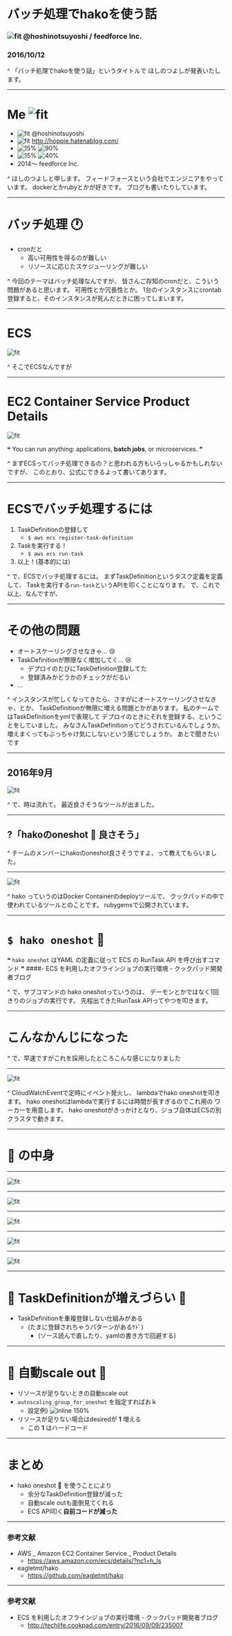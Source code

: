 # バッチ処理でhakoを使う話

### ![fit](https://emoji.slack-edge.com/T02DQ8HS2/github/16e2e1324585a8f8.png) @hoshinotsuyoshi / feedforce Inc.

### 2016/10/12

^
「バッチ処理でhakoを使う話」というタイトルで
ほしのつよしが発表いたします。

---

# Me ![fit](https://qiita-image-store.s3.amazonaws.com/0/30715/profile-images/1473685544)

* ![fit](https://emoji.slack-edge.com/T02DQ8HS2/github/16e2e1324585a8f8.png) @hoshinotsuyoshi
* ![fit](https://blog.st-hatena.com/images/common/meta-icon-global.png) http://hoppie.hatenablog.com/
* ![15%](http://pix.iemoji.com/images/emoji/apple/ios-9/256/green-heart.png) ![90%](https://emoji.slack-edge.com/T02DQ8HS2/docker2/2afb50947218a8ac.jpg)
* ![15%](http://pix.iemoji.com/images/emoji/apple/ios-9/256/green-heart.png) ![40%](https://emoji.slack-edge.com/T02DQ8HS2/ruby/0fb603f6e739e0fe.png)
* 2014〜 feedforce Inc.

^
ほしのつよしと申します。
フィードフォースという会社でエンジニアをやっています。
dockerとかrubyとかが好きです。
ブログも書いたりしています。

---

# バッチ処理 :clock1:

* cronだと
   * 高い可用性を得るのが難しい
   * リソースに応じたスケジューリングが難しい

^
今回のテーマはバッチ処理なんですが、
皆さんご存知のcronだと、こういう問題があると思います。
可用性とか冗長性とか。
1台のインスタンスにcrontab登録すると、そのインスタンスが死んだときに困ってしまいます。

---

# ECS

![fit](https://img.stackshare.io/service/1908/amazon-ecs.png)

^
そこでECSなんですが

---


# EC2 Container Service Product Details

![fit](https://img.stackshare.io/service/1908/amazon-ecs.png)

❝ You can run anything: applications, **batch jobs**, or microservices. ❞

^
まずECSってバッチ処理できるの？と思われる方もいらっしゃるかもしれないですが、
このとおり、公式にできるよって書いてあります。

---

# ECSでバッチ処理するには

1. TaskDefinitionの登録して
   * `$ aws ecs register-task-definition`
2. Taskを実行する！
   * `$ aws ecs run-task`
3. 以上！(基本的には)

^
で、ECSでバッチ処理するには。
まずTaskDefinitionというタスク定義を定義して、
Taskを実行する`run-task`というAPIを叩くことになります。
で、これで以上、なんですが、

---

# その他の問題

* オートスケーリングさせなきゃ… :cry:
* TaskDefinitionが際限なく増加してく… :cry:
    * デプロイのたびにTaskDefinition登録してた
    * 登録済みかどうかのチェックがだるい
* …

^
インスタンスが忙しくなってきたら、さすがにオートスケーリングさせなきゃ、とか、
TaskDefinitionが無限に増える問題とかがあります。
私のチームではTaskDefinitionをymlで表現して
デプロイのときにそれを登録する、ということをしていました。
みなさんTaskDefinitionってどうされているんでしょうか。
増えまくってもぶっちゃけ気にしないという感じでしょうか。
あとで聞きたいです

---

## 2016年9月

![fit](http://1.bp.blogspot.com/-RJRt_Hv37Kk/VMIu-CCBpII/AAAAAAAAq2E/JsIJ8pPwmuY/s800/calender_takujou.png)

^
で、時は流れて。
最近良さそうなツールが出ました。

---

## ?「hakoのoneshot :gun: 良さそう」

^
チームのメンバーにhakoのoneshot良さそうですよ、って教えてもらいました。

---

![fit](https://cloud.githubusercontent.com/assets/1394049/19217044/ba3c473c-8e0f-11e6-998b-438d7d56d212.png)

^
hako っていうのはDocker Containerのdeployツールで、
クックパッドの中で使われているツールとのことです。
rubygemsで公開されています。

---

# `$ hako oneshot` :gun:

❝ `hako oneshot` はYAML の定義に従って ECS の RunTask API を呼び出すコマンド ❞
####- ECS を利用したオフラインジョブの実行環境 - クックパッド開発者ブログ

^
で、サブコマンドの hako oneshotっていうのは、
デーモンとかではなく1回きりのジョブの実行です。
先程出てきたRunTask APIってやつを叩きます。

---

# こんなかんじになった

^
で、早速ですがこれを採用したところこんな感じになりました

---

![fit](https://cloud.githubusercontent.com/assets/1394049/19277616/44cb1700-9015-11e6-920f-e9a893b490e8.png)

^
CloudWatchEventで定時にイベント発火し、
lambdaでhako oneshotを叩きます。
hako oneshotはlambdaで実行するには時間が長すぎるのでこれ用の
ワーカーを用意します。
hako oneshotがきっかけとなり、ジョブ自体はECSの別クラスタで動きます。

---

# :gun: の中身

---

![fit](https://cloud.githubusercontent.com/assets/1394049/19277839/20f2cbc4-9016-11e6-8a32-955d1aa245a8.png)

---

![fit](https://cloud.githubusercontent.com/assets/1394049/19270692/3c60dafa-8ffc-11e6-9522-07ce9949c2d0.png)

---

![fit](https://cloud.githubusercontent.com/assets/1394049/19270697/402f275e-8ffc-11e6-93b0-289079066c49.png)

---

![fit](https://cloud.githubusercontent.com/assets/1394049/19270701/43fdb9b8-8ffc-11e6-9e1b-baa574e8c499.png)

---

![fit](https://cloud.githubusercontent.com/assets/1394049/19270704/4733cb18-8ffc-11e6-9add-3f3f4b1cfd5e.png)

---

# :gun: TaskDefinitionが増えづらい :tada:

* TaskDefinitionを重複登録しない仕組みがある
    * (たまに登録されちゃうパターンがあるｹﾄﾞ)
        * (ソース読んで直したり、yamlの書き方で回避する)

---

# :gun: 自動scale out :tada:

* リソースが足りないときの自動scale out
* `autoscaling_group_for_oneshot` を指定すればおｋ
    * 設定例) ![inline 150%](https://cloud.githubusercontent.com/assets/1394049/19270958/93e1f330-8ffd-11e6-8165-4cbb2191e057.png)
* リソースが足りない場合はdesiredが **1** 増える
    * この **1** はハードコード

---

# まとめ

* hako oneshot :gun: を使うことにより
    * 余分なTaskDefinition登録が減った
    * 自動scale outも面倒見てくれる
    * ECS API叩く**自前コードが減った**

---

### 参考文献

- AWS _ Amazon EC2 Container Service _ Product Details
  - https://aws.amazon.com/ecs/details/?nc1=h_ls
- eagletmt/hako
  - https://github.com/eagletmt/hako

---

### 参考文献

- ECS を利用したオフラインジョブの実行環境 - クックパッド開発者ブログ
  - http://techlife.cookpad.com/entry/2016/09/09/235007

